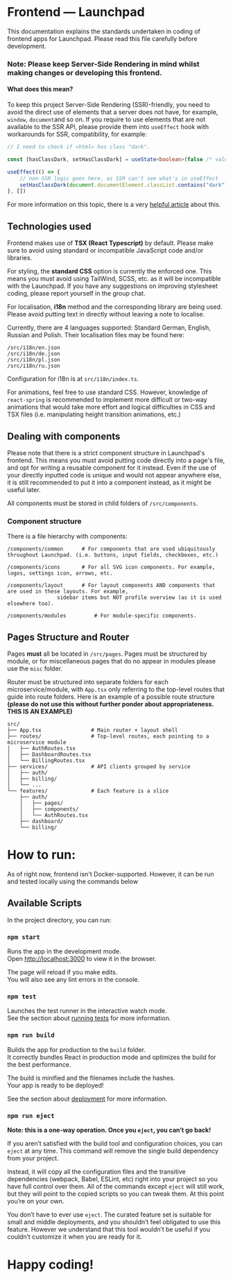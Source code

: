 # Frontend — Launchpad
This documentation explains the standards undertaken in coding of frontend apps for Launchpad. Please read this file carefully before development.

### Note: Please keep Server-Side Rendering in mind whilst making changes or developing this frontend.
#### What does this mean?
To keep this project Server-Side Rendering (SSR)-friendly, you need to avoid the direct use of elements that a server does not have, for example, ``window``, ``document``and so on.
If you require to use elements that are not available to the SSR API, please provide them into ``useEffect`` hook with workarounds for SSR, compatibility, for example:

```ts
// I need to check if <html> has class "dark".

const [hasClassDark, setHasClassDark] = useState<boolean>(false /* value to ALWAYS be provided for SSR-compatibility */);

useEffect(() => {
    // non-SSR logic goes here, as SSR can't see what's in useEffect
    setHasClassDark(document.documentElement.classList.contains("dark"));
}, [])
```

For more information on this topic, there is a very [helpful article](https://stephencook.dev/blog/using-window-in-react-ssr/) about this.

## Technologies used
Frontend makes use of **TSX (React Typescript)** by default. Please make sure to avoid using standard or incompatible JavaScript code and/or libraries.

For styling, the **standard CSS** option is currently the enforced one. This means you must avoid using TailWind, SCSS, etc. as it will be incompatible with the Launchpad. If you have any suggestions on improving stylesheet coding, please report yourself in the group chat.

For localisation, **i18n** method and the corresponding library are being used. Please avoid putting text in directly without leaving a note to localise.

Currently, there are 4 languages supported: Standard German, English, Russian and Polish. Their localisation files may be found here:
```
/src/i18n/en.json
/src/i18n/de.json
/src/i18n/pl.json
/src/i18n/ru.json
```

Configuration for i18n is at ``src/i18n/index.ts``.

For animations, feel free to use standard CSS. However, knowledge of ``react-spring`` is recommended to implement more difficult or two-way animations that would take more effort and logical difficulties in CSS and TSX files (i.e. manipulating height transition animations, etc.)

## Dealing with components

Please note that there is a strict component structure in Launchpad's frontend. This means you must avoid putting code directly into a page's file, and opt for writing a reusable component for it instead. Even if the use of your directly inputted code is unique and would not appear anywhere else, it is still recommended to put it into a component instead, as it might be useful later.

All components must be stored in child folders of ``/src/components``.

### Component structure

There is a file hierarchy with components:
``` plaintext
/components/common 		# For components that are used ubiquitously throughout Launchpad. (i.e. buttons, input fields, checkboxes, etc.)

/components/icons 		# For all SVG icon components. For example, logos, settings icon, arrows, etc.

/components/layout 		# For layout components AND components that are used in these layouts. For example,
 				sidebar items but NOT profile overview (as it is used elsewhere too). 

/components/modules 		# For module-specific components.

```

## Pages Structure and Router
Pages **must** all be located in ``/src/pages``. Pages must be structured by module, or for miscellaneous pages that do no appear in modules please use the ``misc`` folder.

Router must be structured into separate folders for each microservice/module, with ``App.tsx`` only referring to the top-level routes that guide into route folders. Here is an example of a possible route structure **(please do not use this without further ponder about appropriateness. THIS IS AN EXAMPLE)** 

``` plaintext
src/
├── App.tsx                # Main router + layout shell
├── routes/                # Top-level routes, each pointing to a microservice module
│   ├── AuthRoutes.tsx
│   ├── DashboardRoutes.tsx
│   └── BillingRoutes.tsx
├── services/              # API clients grouped by service
│   ├── auth/
│   ├── billing/
│   └── ...
└── features/              # Each feature is a slice
    ├── auth/
    │   ├── pages/
    │   ├── components/
    │   └── AuthRoutes.tsx
    ├── dashboard/
    └── billing/
```


# How to run:

As of right now, frontend isn't Docker-supported. However, it can be run and tested locally using the commands below

## Available Scripts

In the project directory, you can run:

### `npm start`

Runs the app in the development mode.\
Open [http://localhost:3000](http://localhost:3000) to view it in the browser.

The page will reload if you make edits.\
You will also see any lint errors in the console.

### `npm test`

Launches the test runner in the interactive watch mode.\
See the section about [running tests](https://facebook.github.io/create-react-app/docs/running-tests) for more information.

### `npm run build`

Builds the app for production to the `build` folder.\
It correctly bundles React in production mode and optimizes the build for the best performance.

The build is minified and the filenames include the hashes.\
Your app is ready to be deployed!

See the section about [deployment](https://facebook.github.io/create-react-app/docs/deployment) for more information.

### `npm run eject`

**Note: this is a one-way operation. Once you `eject`, you can’t go back!**

If you aren’t satisfied with the build tool and configuration choices, you can `eject` at any time. This command will remove the single build dependency from your project.

Instead, it will copy all the configuration files and the transitive dependencies (webpack, Babel, ESLint, etc) right into your project so you have full control over them. All of the commands except `eject` will still work, but they will point to the copied scripts so you can tweak them. At this point you’re on your own.

You don’t have to ever use `eject`. The curated feature set is suitable for small and middle deployments, and you shouldn’t feel obligated to use this feature. However we understand that this tool wouldn’t be useful if you couldn’t customize it when you are ready for it.

# Happy coding!